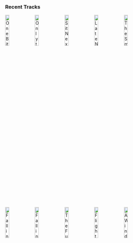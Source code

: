 ### Recent Tracks
[<img src='https://lastfm.freetls.fastly.net/i/u/300x300/744c392bd14e4fc7cf381ce2c9b07f32.jpg' width='16%' height='16%' alt='One Bite at a Time'>](https://www.last.fm/music/jeff%2bbeal/_/one%2bbite%2bat%2ba%2btime)&nbsp;&nbsp;&nbsp;&nbsp;[<img src='https://lastfm.freetls.fastly.net/i/u/300x300/124d18bbd0eb42f8941431733c5e8783.png' width='16%' height='16%' alt='Only the Good Die Young'>](https://www.last.fm/music/billy%2bjoel/_/only%2bthe%2bgood%2bdie%2byoung)&nbsp;&nbsp;&nbsp;&nbsp;[<img src='https://lastfm.freetls.fastly.net/i/u/300x300/d4cd73c68f96920bed4838c51420d4b5.png' width='16%' height='16%' alt='Sit Next to Me'>](https://www.last.fm/music/foster%2bthe%2bpeople/_/sit%2bnext%2bto%2bme)&nbsp;&nbsp;&nbsp;&nbsp;[<img src='https://lastfm.freetls.fastly.net/i/u/300x300/37495917b4e632c097de92248b3f90ff.jpg' width='16%' height='16%' alt='Late Night'>](https://www.last.fm/music/odesza/_/late%2bnight)&nbsp;&nbsp;&nbsp;&nbsp;[<img src='https://lastfm.freetls.fastly.net/i/u/300x300/409b7224df0157b838d5760839e5aa6a.jpg' width='16%' height='16%' alt='The Smithsonian'>](https://www.last.fm/music/henry%2bjackman/_/the%2bsmithsonian)&nbsp;&nbsp;&nbsp;&nbsp;<br>[<img src='https://lastfm.freetls.fastly.net/i/u/300x300/8c518b0194480d0293af021c70b3cd35.jpg' width='16%' height='16%' alt='Falling'>](https://www.last.fm/music/trent%2breznor%2band%2batticus%2bross/_/falling)&nbsp;&nbsp;&nbsp;&nbsp;[<img src='https://lastfm.freetls.fastly.net/i/u/300x300/8c518b0194480d0293af021c70b3cd35.jpg' width='16%' height='16%' alt='Falling'>](https://www.last.fm/music/trent%2breznor%2band%2batticus%2bross/_/falling)&nbsp;&nbsp;&nbsp;&nbsp;[<img src='https://lastfm.freetls.fastly.net/i/u/300x300/1b697f5c2e3ab20e053765af7b285603.jpg' width='16%' height='16%' alt='The Future - Main Titles'>](https://www.last.fm/music/john%2bottman/_/the%2bfuture%2b-%2bmain%2btitles)&nbsp;&nbsp;&nbsp;&nbsp;[<img src='https://lastfm.freetls.fastly.net/i/u/300x300/c136a753ae4f7e60c8c9f0486954cd53.jpg' width='16%' height='16%' alt='Flight of the Order of the Phoenix'>](https://www.last.fm/music/nicholas%2bhooper/_/flight%2bof%2bthe%2border%2bof%2bthe%2bphoenix)&nbsp;&nbsp;&nbsp;&nbsp;[<img src='https://lastfm.freetls.fastly.net/i/u/300x300/e79053f7d62b4e9cb377cce864a40d8e.png' width='16%' height='16%' alt='A Window to the Past'>](https://www.last.fm/music/john%2bwilliams/_/a%2bwindow%2bto%2bthe%2bpast)&nbsp;&nbsp;&nbsp;&nbsp;<br>